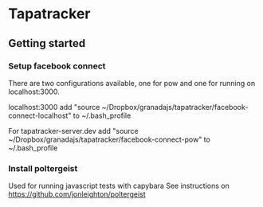 Tapatracker
===========

Getting started
---------------

### Setup facebook connect

There are two configurations available, one for pow and one for running on localhost:3000. 

localhost:3000 add "source ~/Dropbox/granadajs/tapatracker/facebook-connect-localhost" to ~/.bash_profile

For tapatracker-server.dev add 
"source ~/Dropbox/granadajs/tapatracker/facebook-connect-pow" to ~/.bash_profile


### Install poltergeist
Used for running javascript tests with capybara
See instructions on https://github.com/jonleighton/poltergeist